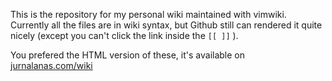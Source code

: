 This is the repository for my personal wiki maintained with vimwiki. Currently all the files are in wiki syntax, but Github still can rendered it quite nicely (except you can't click the link inside the `[[ ]]` ).

You prefered the HTML version of these, it's available on [jurnalanas.com/wiki](https://www.jurnalanas.com/notebook)
